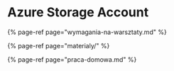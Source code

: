 # Azure Storage Account

{% page-ref page="wymagania-na-warsztaty.md" %}

{% page-ref page="materialy/" %}

{% page-ref page="praca-domowa.md" %}

